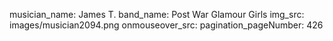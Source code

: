 musician_name: James T.
band_name: Post War Glamour Girls
img_src: images/musician2094.png
onmouseover_src: 
pagination_pageNumber: 426